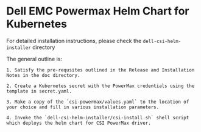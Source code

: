 # Dell EMC Powermax Helm Chart for Kubernetes

For detailed installation instructions, please check the `dell-csi-helm-installer` directory

The general outline is:

    1. Satisfy the pre-requsites outlined in the Release and Installation Notes in the doc directory.

    2. Create a Kubernetes secret with the PowerMax credentials using the template in secret.yaml.

    3. Make a copy of the `csi-powermax/values.yaml` to the location of your choice and fill in various installation parameters.

    4. Invoke the `dell-csi-helm-installer/csi-install.sh` shell script which deploys the helm chart for CSI PowerMax driver.